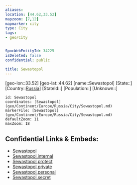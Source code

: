 ```yaml
---
aliases: 
location: [44.62,33.52]
mapzoom: [7,12] 
mapmarker: city 
type: City
tags:
- geo/City


SpocWebEntityId: 34225
isDeleted: false
confidential: public

title: Sewastopol
---
```

[geo-lon::33.52]
[geo-lat::44.62]
[name::Sewastopol]
[State::]
[Country::[Russia](geo/Continent/Europe/Russia.md)]
[StateId::]
[Population::]
[Unknown::]


```leaflet
id: Sewastopol
coordinates: [Sewastopol](geo/Continent/Europe/Russia/City/Sewastopol.md)
markerFile: [Sewastopol](geo/Continent/Europe/Russia/City/Sewastopol.md)
defaultZoom: 11 
maxZoom: 18
```


## Confidential Links & Embeds: 
- [Sewastopol](../../../../../../_public/geo/Continent/Europe/Russia/City/Sewastopol.md) 
- [Sewastopol.internal](../../../../../../_internal/geo/Continent/Europe/Russia/City/Sewastopol.internal.md) 
- [Sewastopol.protect](../../../../../../_protect/geo/Continent/Europe/Russia/City/Sewastopol.protect.md) 
- [Sewastopol.private](../../../../../../_private/geo/Continent/Europe/Russia/City/Sewastopol.private.md) 
- [Sewastopol.personal](../../../../../../_personal/geo/Continent/Europe/Russia/City/Sewastopol.personal.md) 
- [Sewastopol.secret](../../../../../../_secret/geo/Continent/Europe/Russia/City/Sewastopol.secret.md) 
